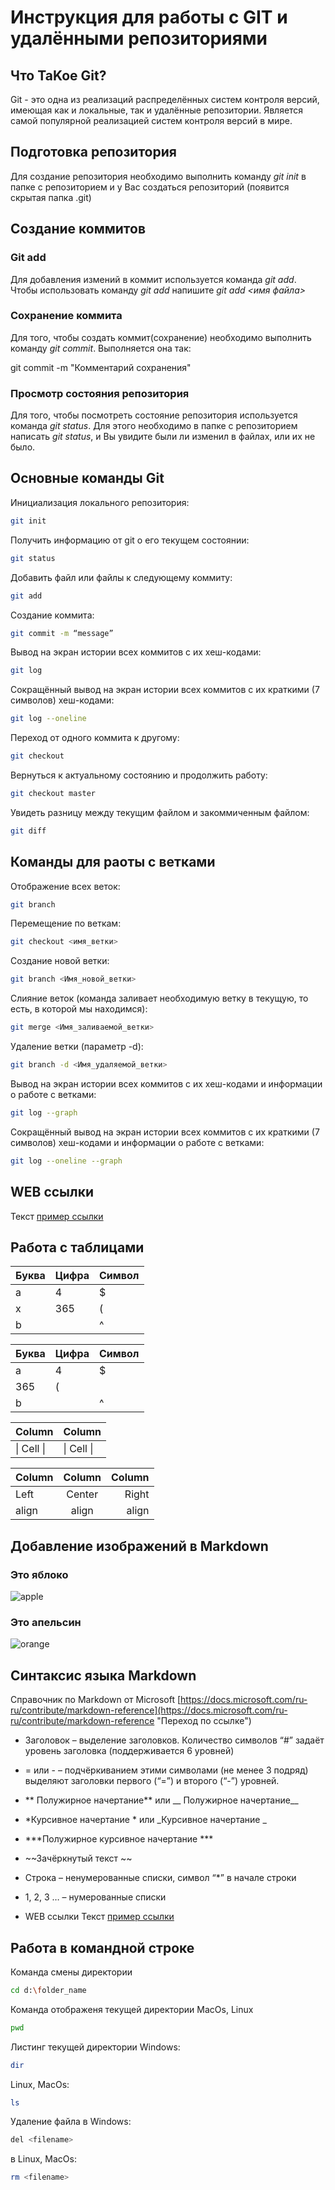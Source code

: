 # Инструкция для работы с GIT и удалёнными репозиториями

## Что TaKoe Git?
Git - это одна из реализаций распределённых систем контроля версий, имеющая как и локальные, так и удалённые репозитории. Является самой популярной реализацией систем контроля версий в мире.
## Подготовка репозитория
Для создание репозитория необходимо выполнить команду *git init* в папке с репозиторием и у Вас создаться репозиторий (появится скрытая папка .git)

## Создание коммитов

### Git add
Для добавления измений в коммит используется команда *git add*. Чтобы использовать команду *git add* напишите *git add <имя файла>*

### Сохранение коммита
Для того, чтобы создать коммит(сохранение) необходимо выполнить команду *git commit*. Выполняется она так:

git commit -m "Комментарий сохранения"

### Просмотр состояния репозитория
Для того, чтобы посмотреть состояние репозитория используется команда *git status*. Для этого необходимо в папке с репозиторием написать *git status*, и Вы увидите были ли изменил в файлах, или их не было.

## Основные команды Git

Инициализация локального репозитория:
```sh
git init
```
Получить информацию от git о его текущем состоянии:
```sh
git status
```
Добавить файл или файлы к следующему коммиту:
```sh
git add
```
Создание коммита:
```sh
git commit -m “message”
```
Вывод на экран истории всех коммитов с их хеш-кодами:
```sh
git log
```
Сокращённый вывод на экран истории всех коммитов с их краткими (7 символов) хеш-кодами:
```sh
git log --oneline
```
Переход от одного коммита к другому:
```sh
git checkout
```
Вернуться к актуальному состоянию и продолжить работу:
```sh
git checkout master
```
Увидеть разницу между текущим файлом и закоммиченным файлом:
```sh
git diff
```
## Команды для раоты с ветками
Отображение всех веток:
```sh
git branch
```
Перемещение по веткам:
```sh
git checkout <имя_ветки>
```
Создание новой ветки:
```sh
git branch <Имя_новой_ветки>
```
Слияние веток (команда заливает необходимую ветку в текущую, то есть, в которой мы находимся):
```sh
git merge <Имя_заливаемой_ветки>
```
Удаление ветки (параметр -d):
```sh
git branch -d <Имя_удаляемой_ветки>
```
Вывод на экран истории всех коммитов с их хеш-кодами и информации о работе с ветками:
```sh
git log --graph
```
Сокращённый вывод на экран истории всех коммитов с их краткими (7 символов) хеш-кодами и информации о работе с ветками:
```sh
git log --oneline --graph
```

## WEB ссылки
Текст [пример ссылки](http.example.com "Всплывающая подсказка")

## Работа с таблицами

Буква | Цифра | Символ
------ | ------|----------
a      | 4     | $
x      | 365    | (
b      |       | ^  

Буква|Цифра|Символ
---|---|---
a|4|$
 |365|(
b| |^  

Column | Column
------ | ------
\| Cell \|| \| Cell \|  


Column | Column | Column
:----- | :----: | -----:
Left   | Center | Right
align  | align  | align

## Добавление изображений в Markdown

### Это яблоко

![apple](apple.jpg)

### Это апельсин

![orange](orange.png)

## Синтаксис языка Markdown
Справочник по Markdown от Microsoft [https://docs.microsoft.com/ru-ru/contribute/markdown-reference](https://docs.microsoft.com/ru-ru/contribute/markdown-reference "Переход по ссылке")

* Заголовок – выделение заголовков. Количество символов “#” задаёт уровень заголовка
(поддерживается 6 уровней)
* = или - – подчёркиванием этими символами (не менее 3 подряд) выделяют заголовки первого
(“=”) и второго (“-”) уровней.
* ** Полужирное начертание** или __ Полужирное начертание__
* *Курсивное начертание * или _Курсивное начертание _
* ***Полужирное курсивное начертание ***
* ~~Зачёркнутый текст ~~
* Строка – ненумерованные списки, символ “*” в начале строки
* 1, 2, 3 … – нумерованные списки

* WEB ссылки
Текст [пример ссылки](http.example.com "Всплывающая подсказка")

## Работа в командной строке

Команда смены директории
```sh
cd d:\folder_name
```

Команда отображеня текущей директории MacOs, Linux
```sh
pwd
```

Листинг текущей директории
Windows:
```sh
dir
```
Linux, MacOs:
```sh
ls
```

Удаление файла в Windows:
```sh
del <filename>
```
в Linux, MacOs:
```sh
rm <filename>
```